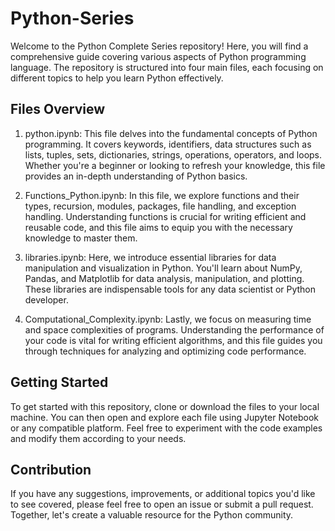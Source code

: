 # Python-Series
Welcome to the Python Complete Series repository! Here, you will find a comprehensive guide covering various aspects of Python programming language. The repository is structured into four main files, each focusing on different topics to help you learn Python effectively.


## Files Overview
1. python.ipynb: This file delves into the fundamental concepts of Python programming. It covers keywords, identifiers, data structures such as lists, tuples, sets, dictionaries, strings, operations, operators, and loops. Whether you're a beginner or looking to refresh your knowledge, this file provides an in-depth understanding of Python basics.

2. Functions_Python.ipynb: In this file, we explore functions and their types, recursion, modules, packages, file handling, and exception handling. Understanding functions is crucial for writing efficient and reusable code, and this file aims to equip you with the necessary knowledge to master them.

3. libraries.ipynb: Here, we introduce essential libraries for data manipulation and visualization in Python. You'll learn about NumPy, Pandas, and Matplotlib for data analysis, manipulation, and plotting. These libraries are indispensable tools for any data scientist or Python developer.

4. Computational_Complexity.ipynb: Lastly, we focus on measuring time and space complexities of programs. Understanding the performance of your code is vital for writing efficient algorithms, and this file guides you through techniques for analyzing and optimizing code performance.

## Getting Started
To get started with this repository, clone or download the files to your local machine. You can then open and explore each file using Jupyter Notebook or any compatible platform. Feel free to experiment with the code examples and modify them according to your needs.

## Contribution
If you have any suggestions, improvements, or additional topics you'd like to see covered, please feel free to open an issue or submit a pull request. Together, let's create a valuable resource for the Python community.





